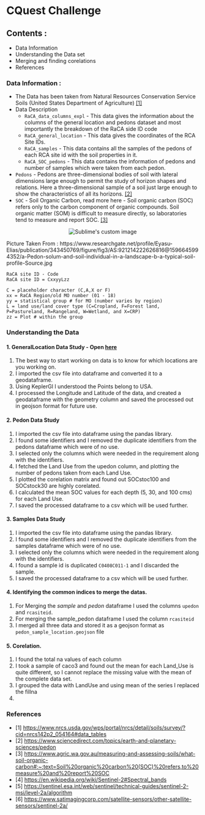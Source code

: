 # CQuest Challenge 

## Contents : 
* Data Information
* Understanding the Data set
* Merging and finding corelations
* References

### **Data Information** : 

* The Data has been taken from Natural Resources Conservation Service Soils (United States Department of Agriculture) [[1]](#1)
* Data Description
  * `RaCA_data_columns_expl` - This data gives the information about the columns of the general location and pedons dataset and most importantly the breakdown of the RaCA side ID code
  * `RaCA_general_location` - This data gives the coordinates of the RCA Site IDs. 
  * `RaCA_samples` - This data contains all the samples of the pedons of each RCA site id with the soil properties in it.
  * `RaCA_SOC_pedons` - This data contains the information of pedons and number of samples which were taken from each pedon. 
* `Pedons` - Pedons are three-dimensional bodies of soil with lateral dimensions large enough to permit the study of horizon shapes and relations. Here a three-dimensional sample of a soil just large enough to show the characteristics of all its horizons. [[2]](#2) 
* `SOC` - Soil Organic Carbon, read more here - Soil organic carbon (SOC) refers only to the carbon component of organic compounds. Soil organic matter (SOM) is difficult to measure directly, so laboratories tend to measure and report SOC. [[3]](#3)
<p align="center">
  <img src="https://user-images.githubusercontent.com/75158219/131504716-c6b425c1-a4d5-45e0-aaed-e0eccaabe252.png" alt="Sublime's custom image"/>
</p>
Picture Taken From : https://www.researchgate.net/profile/Eyasu-Elias/publication/343450769/figure/fig3/AS:921214222626816@1596645994352/a-Pedon-solum-and-soil-individual-in-a-landscape-b-a-typical-soil-profile-Source.jpg
  
 ```
RaCA site ID - Code
RaCA site ID = CxxyyLzz

C = placeholder character (C,A,X or F)
xx = RaCA Region/old MO number (01 - 18)
yy = statistical group # for MO (number varies by region)
 L = land use/land cover type (C=Cropland, F=Forest land, P=Pastureland, R=Rangeland, W=Wetland, and X=CRP)
zz = Plot # within the group
```

### **Understanding the Data**

#### 1. GeneralLocation Data Study - Open [here](http://localhost:8889/doc/tree/GIS/CQuest_Challenge/1_GeneralLocationDataStudy.ipynb)

1. The best way to start working on data is to know for which locations are you working on. 
2. I imported the csv file into dataframe and converted it to a geodataframe. 
3. Using KeplerGl I understood the Points belong to USA. 
4. I processed the Longitude and Latitude of the data, and created a geodataframe with the geometry column and saved the processed out in geojson format for future use. 


#### 2. Pedon Data Study 

1. I imported the csv file into dataframe using the pandas library. 
2. I found some identifiers and I removed the duplicate identifiers from the pedons dataframe which were of no use. 
3. I selected only the columns which were needed in the requirement along with the identifiers. 
4. I fetched the Land Use from the upedon column, and plotting the number of pedons taken from each Land Use. 
5. I plotted the corelation matrix and found out SOCstoc100 and SOCstock30 are highly corelated. 
6. I calculated the mean SOC values for each depth (5, 30, and 100 cms) for each Land Use. 
7. I saved the processed dataframe to a csv which will be used further. 


#### 3. Samples Data Study

1. I imported the csv file into dataframe using the pandas library. 
2. I found some identifiers and I removed the duplicate identifiers from the samples dataframe which were of no use.
3. I selected only the columns which were needed in the requirement along with the identifiers. 
4. I found a sample id is duplicated `C0408C011-1` and I discarded the sample. 
5. I saved the processed dataframe to a csv which will be used further.

#### 4. Identifying the common indices to merge the datas.

1. For Merging the _sample_ and _pedon_ dataframe I used the columns `upedon` and `rcasiteid`. 
2. For merging the sample_pedon dataframe I used the column `rcasiteid` 
3. I merged all three data and stored it as a geojson format as `pedon_sample_location.geojson` file


#### 5. Corelation. 

1. I found the total na values of each column
2. I took a sample of caco3 and found out the mean for each Land_Use is quite different, so I cannot replace the missing value with the mean of the complete data set.
3. I grouped the data with LandUse and using mean of the series I replaced the fillna
4. 





### References

* <a id="1">[1]</a> 
https://www.nrcs.usda.gov/wps/portal/nrcs/detail/soils/survey/?cid=nrcs142p2_054164#data_tables
* <a id="2">[2]</a> 
https://www.sciencedirect.com/topics/earth-and-planetary-sciences/pedon
* <a id="3">[3]</a> 
https://www.agric.wa.gov.au/measuring-and-assessing-soils/what-soil-organic-carbon#:~:text=Soil%20organic%20carbon%20(SOC)%20refers,to%20measure%20and%20report%20SOC
* <a id="4">[4]</a> 
https://en.wikipedia.org/wiki/Sentinel-2#Spectral_bands
* <a id="5">[5]</a> 
https://sentinel.esa.int/web/sentinel/technical-guides/sentinel-2-msi/level-2a/algorithm
* <a id="6">[6]</a> 
https://www.satimagingcorp.com/satellite-sensors/other-satellite-sensors/sentinel-2a/

